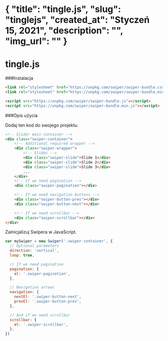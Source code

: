 {
"title": "tingle.js",
"slug": "tinglejs",
"created_at": "Styczeń 15, 2021",
"description": "",
"img_url": ""
}
===

# tingle.js

###Instalacja

```html
<link rel="stylesheet" href="https://unpkg.com/swiper/swiper-bundle.css">
<link rel="stylesheet" href="https://unpkg.com/swiper/swiper-bundle.min.css">

<script src="https://unpkg.com/swiper/swiper-bundle.js"></script>
<script src="https://unpkg.com/swiper/swiper-bundle.min.js"></script>
```

###Opis użycia

Dodaj ten kod do swojego projektu.
```html
<!-- Slider main container -->
<div class="swiper-container">
    <!-- Additional required wrapper -->
    <div class="swiper-wrapper">
        <!-- Slides -->
        <div class="swiper-slide">Slide 1</div>
        <div class="swiper-slide">Slide 2</div>
        <div class="swiper-slide">Slide 3</div>
        ...
    </div>
    <!-- If we need pagination -->
    <div class="swiper-pagination"></div>

    <!-- If we need navigation buttons -->
    <div class="swiper-button-prev"></div>
    <div class="swiper-button-next"></div>

    <!-- If we need scrollbar -->
    <div class="swiper-scrollbar"></div>
</div>
```

Zainicjalizuj Swipera w JavaScript.
```javascript
var mySwiper = new Swiper('.swiper-container', {
  // Optional parameters
  direction: 'vertical',
  loop: true,

  // If we need pagination
  pagination: {
    el: '.swiper-pagination',
  },

  // Navigation arrows
  navigation: {
    nextEl: '.swiper-button-next',
    prevEl: '.swiper-button-prev',
  },

  // And if we need scrollbar
  scrollbar: {
    el: '.swiper-scrollbar',
  },
})
```
